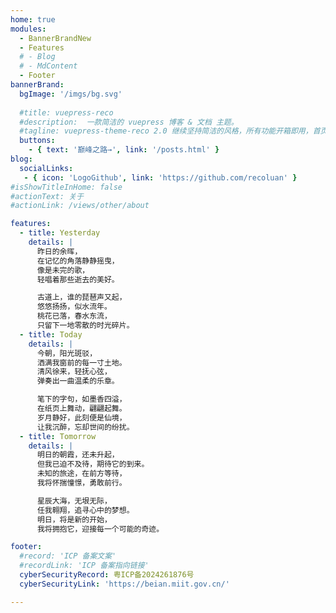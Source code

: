 ```yaml
---
home: true
modules:
  - BannerBrandNew
  - Features
  # - Blog
  # - MdContent
  - Footer
bannerBrand:
  bgImage: '/imgs/bg.svg'
  
  #title: vuepress-reco
  #description:  一款简洁的 vuepress 博客 & 文档 主题。
  #tagline: vuepress-theme-reco 2.0 继续坚持简洁的风格，所有功能开箱即用，首页模块化组装，使用 tailwindcss 书写样式，将 Vite 作为默认编译器。你只需要负责内容创作，其他请交给我。
  buttons:
    - { text: '巅峰之路→', link: '/posts.html' }
blog:
  socialLinks:
   - { icon: 'LogoGithub', link: 'https://github.com/recoluan' }
#isShowTitleInHome: false
#actionText: 关于
#actionLink: /views/other/about

features:  
  - title: Yesterday  
    details: |  
      昨日的余晖，
      在记忆的角落静静摇曳，
      像是未完的歌，
      轻唱着那些逝去的美好。

      古道上，谁的琵琶声又起，
      悠悠扬扬，似水流年。
      桃花已落，春水东流，
      只留下一地零散的时光碎片。 
  - title: Today  
    details: |  
      今朝，阳光斑驳，
      洒满我窗前的每一寸土地。
      清风徐来，轻抚心弦，
      弹奏出一曲温柔的乐章。

      笔下的字句，如墨香四溢，
      在纸页上舞动，翩翩起舞。
      岁月静好，此刻便是仙境，
      让我沉醉，忘却世间的纷扰。
  - title: Tomorrow  
    details: |  
      明日的朝霞，还未升起，
      但我已迫不及待，期待它的到来。
      未知的旅途，在前方等待，
      我将怀揣憧憬，勇敢前行。

      星辰大海，无垠无际，
      任我翱翔，追寻心中的梦想。
      明日，将是新的开始，
      我将拥抱它，迎接每一个可能的奇迹。

footer:
  #record: 'ICP 备案文案'
  #recordLink: 'ICP 备案指向链接'
  cyberSecurityRecord: 粤ICP备2024261876号
  cyberSecurityLink: 'https://beian.miit.gov.cn/'

---
```

<meta name="viewport" content="width=device-width, initial-scale=1.0">


<style>
.banner-brand__wrapper .banner-brand__content .btn-group .xicon-container {
    margin-bottom: -22rem;
    height: 2.5rem;
    cursor: pointer;
    border-radius: 0.5rem;
    background-color: rgb(58 166 117 / 0.9);
    padding-left: 1rem;
    padding-right: 1rem;
    vertical-align: middle;
    font-weight: 600;
    line-height: 1;
    --tw-text-opacity: 1;
    color: rgb(255 255 255 / var(--tw-text-opacity));
}

/* 媒体查询：调整按钮在不同屏幕尺寸上的样式 */
@media (max-width: 1280px) {
  .banner-brand__wrapper .banner-brand__content {
    margin-top: 1rem;
    box-sizing: border-box;
    display: block;
    padding-left: 1.5rem;
    padding-right: 1.5rem;
    margin-left: 2rem;
  }
  .banner-brand__wrapper .banner-brand__content .btn-group .xicon-container .xicon-content {
    font-size: 25px!important;
    margin-top: 1rem;
    height: 2.5rem; 
  }
}

@media (max-width: 1024px) and (max-height: 1366px){
  .banner-brand__wrapper {
    height: 54vh;
  }
  .banner-brand__wrapper .banner-brand__content {
    margin-top: 2rem;
    box-sizing: border-box;
    display: block;
    padding-left: 1.5rem;
    padding-right: 1.5rem;
  }
  .banner-brand__wrapper .banner-brand__content .btn-group .xicon-container .xicon-content {
    font-size: 30px!important; 
    margin-top: 0.5rem;
    height: 2.5rem;    
  }
}

@media (max-width: 1024px) and (max-height: 600px){
  .banner-brand__wrapper {
    height: 100vh;
  }
  .banner-brand__wrapper .banner-brand__content {
    margin-top: -3rem;
    box-sizing: border-box;
    display: block;
    padding-left: 1.5rem;
    padding-right: 1.5rem;
  }
  .banner-brand__wrapper .banner-brand__content .btn-group .xicon-container .xicon-content {
    font-size: 25px!important; 
    margin-top: 0.5rem;
    height: 2.5rem;     
  }
}

@media (max-width: 768px) {
  .banner-brand__wrapper {
    margin-top: -5rem;
  }
  .banner-brand__wrapper .banner-brand__content {
    margin-top: -2rem;
    box-sizing: border-box;
    display: block;
    padding-left: 1.5rem;
    padding-right: 1.5rem;
  }
  .banner-brand__wrapper .banner-brand__content .btn-group {
    margin-top: 0rem;
    list-style-type: none;
    padding-left: 0px;
    text-align: left;
  }
  .banner-brand__wrapper .banner-brand__content .btn-group .xicon-container .xicon-content {
    font-size: 28px!important;      
  }
}

@media (max-width: 540px){
  .banner-brand__wrapper {
    margin-top: -2rem;
  }
  .banner-brand__wrapper .banner-brand__content {
    margin-top: -7rem;
    box-sizing: border-box;
    display: block;
    padding-left: 0.5rem;
    padding-right: 1.5rem;
  }
  .banner-brand__wrapper .banner-brand__content .btn-group {
    margin-top: 0rem;
    list-style-type: none;
    padding-left: 0px;
    text-align: left;
  }
  .banner-brand__wrapper .banner-brand__content .btn-group .xicon-container .xicon-content {
    font-size: 16px!important;
    margin-top: 0.5rem;
    height: 1.5rem;    
  }
  .footer-wrapper .cyber-security {
    margin-top: 0px;
    margin-bottom: 0px;
    display: flex;
    align-items: center;
    justify-content: flex-start;
    padding-left: 0rem;
    padding-right: 0rem;
    text-align: left;
  }
}

@media (max-width: 480px) {
  .banner-brand__wrapper {
    margin-top: -4rem;
  }
  .banner-brand__wrapper .banner-brand__content {
    margin-top: 8rem;
    box-sizing: border-box;
    display: block;
    padding-left: 1.5rem;
    padding-right: 1.5rem;
  }
  .banner-brand__wrapper .banner-brand__content .btn-group .xicon-container .xicon-content {
    font-size: 16px!important;    
  }
  .footer-wrapper .cyber-security {
    margin-top: 0px;
    margin-bottom: 0px;
    display: flex;
    align-items: center;
    justify-content: flex-start;
    padding-left: 0rem;
    padding-right: 0rem;
    text-align: left;
  }
}

@media (max-width: 480px) and (max-height: 850px){
  .banner-brand__wrapper {
    margin-top: -4rem;
  }
  .banner-brand__wrapper .banner-brand__content {
    margin-top: -5rem;
    box-sizing: border-box;
    display: block;
    padding-left: 0.5rem;
    padding-right: 1.5rem;
  }
  .banner-brand__wrapper .banner-brand__content .btn-group .xicon-container .xicon-content {
    font-size: 16px!important;    
  }
  .footer-wrapper .cyber-security {
    margin-top: 0px;
    margin-bottom: 0px;
    display: flex;
    align-items: center;
    justify-content: flex-start;
    padding-left: 0rem;
    padding-right: 0rem;
    text-align: left;
  }
}

@media (max-width: 480px) and (max-height: 740px){
  .banner-brand__wrapper {
    margin-top: -4rem;
  }
  .banner-brand__wrapper .banner-brand__content {
    margin-top: -7rem;
    box-sizing: border-box;
    display: block;
    padding-left: 0.5rem;
    padding-right: 1.5rem;
  }
  .banner-brand__wrapper .banner-brand__content .btn-group .xicon-container {
    margin-bottom: -22rem;
    height: 2rem;
    cursor: pointer;
    border-radius: 0.5rem;
    background-color: rgb(58 166 117 / 0.9);
    padding-left: 1rem;
    padding-right: 1rem;
    vertical-align: middle;
    font-weight: 600;
    line-height: 1;
    --tw-text-opacity: 1;
    color: rgb(255 255 255 / var(--tw-text-opacity));
  }
  .banner-brand__wrapper .banner-brand__content .btn-group .xicon-container .xicon-content {
    font-size: 16px!important;    
  }
  .footer-wrapper .cyber-security {
    margin-top: 0px;
    margin-bottom: 0px;
    display: flex;
    align-items: center;
    justify-content: flex-start;
    padding-left: 0rem;
    padding-right: 0rem;
    text-align: left;
  }
}

@media (max-width: 280px) {
  .banner-brand__wrapper {
    margin-top: -2rem;
  }
  .banner-brand__wrapper .banner-brand__content {
    margin-top: -9rem;
    box-sizing: border-box;
    display: block;
    padding-left: 0.5rem;
    padding-right: 1.5rem;
  }
  .banner-brand__wrapper .banner-brand__content .btn-group .xicon-container .xicon-content {
    font-size: 14px!important;    
  }
  .footer-wrapper .cyber-security {
    margin-top: 0px;
    margin-bottom: 0px;
    display: flex;
    align-items: center;
    justify-content: flex-start;
    padding-left: 0rem;
    padding-right: 0rem;
    text-align: left;
  }
}

</style>


